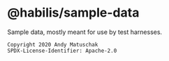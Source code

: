# @habilis/sample-data

Sample data, mostly meant for use by test harnesses.

```
Copyright 2020 Andy Matuschak
SPDX-License-Identifier: Apache-2.0
```
